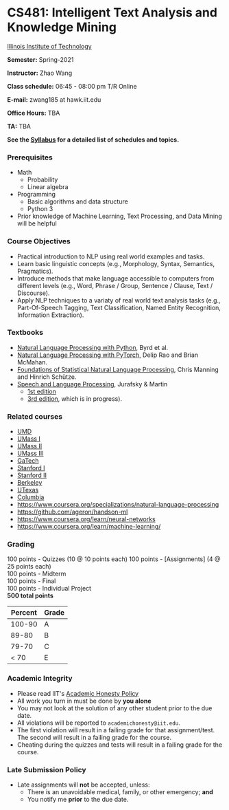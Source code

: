 # CS481: Intelligent Text Analysis and Knowledge Mining

[Illinois Institute of Technology](http://cs.iit.edu)

<!-- **If you've joined the class late, please check Blackboard for announcements, and please complete the [course survey] ASAP.** -->

**Semester:** Spring-2021

**Instructor:** Zhao Wang 

**Class schedule:** 06:45 - 08:00 pm T/R Online

**E-mail:** zwang185 at hawk.iit.edu  

**Office Hours:** TBA  

**TA:** TBA

**See the [Syllabus](Schedule.md) for a detailed list of schedules and topics.**

### Prerequisites
- Math
  - Probability <br>
  - Linear algebra <br>
- Programming
  - Basic algorithms and data structure <br>
  - Python 3 <br>
- Prior knowledge of Machine Learning, Text Processing, and Data Mining will be helpful

### Course Objectives
- Practical introduction to NLP using real world examples and tasks.
- Learn basic linguistic concepts (e.g., Morphology, Syntax, Semantics, Pragmatics).
- Introduce methods that make language accessible to computers from different levels (e.g., Word, Phrase / Group, Sentence / Clause, Text / Discourse).
- Apply NLP techniques to a variaty of real world text analysis tasks (e.g., Part-Of-Speech Tagging, Text Classification, Named Entity Recognition, Information Extraction).

### Textbooks

- [Natural Language Processing with Python](http://www.nltk.org/book/), Byrd et al.
- [Natural Language Processing with PyTorch](https://www.oreilly.com/library/view/natural-language-processing/9781491978221/), Delip Rao and Brian McMahan.
- [Foundations of Statistical Natural Language Processing](https://nlp.stanford.edu/fsnlp/), Chris Manning and Hinrich Schütze.
- [Speech and Language Processing](http://www.deepsky.com/~merovech/voynich/voynich_manchu_reference_materials/PDFs/jurafsky_martin.pdf), Jurafsky & Martin 
  - [1st edition](http://www.deepsky.com/~merovech/voynich/voynich_manchu_reference_materials/PDFs/jurafsky_martin.pdf)
  - [3rd edition](https://web.stanford.edu/~jurafsky/slp3/), which is in progress).
 
### Related courses

- [UMD](http://www.umiacs.umd.edu/~hal/courses/2012F_CL1/)
- [UMass I](https://people.cs.umass.edu/~mccallum/courses/inlp2007/syllabus.html)
- [UMass II](http://people.cs.umass.edu/~brenocon/inlp2016/)
- [UMass III](http://people.cs.umass.edu/~brenocon/anlp2017/)
- [GaTech](https://github.com/jacobeisenstein/gt-nlp-class/)
- [Stanford I](http://cs224d.stanford.edu/syllabus.html)
- [Stanford II](http://web.stanford.edu/class/cs224n/)
- [Berkeley](https://people.eecs.berkeley.edu/~klein/cs288/sp10/)
- [UTexas](https://www.cs.utexas.edu/~mooney/cs388/syllabus.html)
- [Columbia](http://www.cs.columbia.edu/~kathy/NLP/)
- https://www.coursera.org/specializations/natural-language-processing
- https://github.com/ageron/handson-ml
- https://www.coursera.org/learn/neural-networks
- https://www.coursera.org/learn/machine-learning/


### Grading

100 points - Quizzes (10 @ 10 points each) 
100 points - [Assignments] (4 @ 25 points each)  
100 points - Midterm  
100 points - Final  
100 points - Individual Project  
**500 total points**

| **Percent** | **Grade** |
|-------------|-----------|
| 100-90      | A         |
| 89-80       | B         |
| 79-70       | C         |
| < 70        | E         |

### Academic Integrity

- Please read IIT's [Academic Honesty Policy](https://web.iit.edu/student-affairs/handbook/fine-print/code-academic-honesty)
- All work you turn in must be done by **you alone**
- You may not look at the solution of any other student prior to the due date.
- All violations will be reported to `academichonesty@iit.edu`.
- The first violation will result in a failing grade for that assignment/test. The second will result in a failing grade for the course.
- Cheating during the quizzes and tests will result in a failing grade for the course.

### Late Submission Policy

- Late assignments will **not** be accepted, unless:
  - There is an unavoidable medical, family, or other emergency; **and**
  - You notify me **prior** to the due date.




